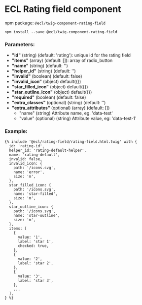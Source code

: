 # ECL Rating field component

npm package: `@ecl/twig-component-rating-field`

```shell
npm install --save @ecl/twig-component-rating-field
```

### Parameters:

- **"id"** (string) (default: 'rating'): unique id for the rating field
- **"items"** (array) (default: []): array of radio_button
- **"name"** (string) (default: '')
- **"helper_id"** (string) (default: '')
- **"invalid"** (boolean) (default: false)
- **"invalid_icon"** (object) default({})
- **"star_filled_icon"** (object) default({})
- **"star_outline_icon"** (object) default({})
- **"required"** (boolean) (default: false)
- **"extra_classes"** (optional) (string) (default: '')
- **"extra_attributes"** (optional) (array) (default: [])
  - "name" (string) Attribute name, eg. 'data-test'
  - "value" (optional) (string) Attribute value, eg: 'data-test-1'

### Example:

<!-- prettier-ignore -->
```twig
{% include '@ecl/rating-field/rating-field.html.twig' with { 
  id: 'rating-id',
  helper_id: 'rating-default-helper', 
  name: 'rating-default', 
  invalid: false, 
  invalid_icon: { 
    path: '/icons.svg', 
    name: 'error', 
    size: 'm', 
  }, 
  star_filled_icon: { 
    path: '/icons.svg', 
    name: 'star-filled', 
    size: 'm', 
  }, 
  star_outline_icon: { 
    path: '/icons.svg', 
    name: 'star-outline', 
    size: 'm', 
  }, 
  items: [ 
    { 
      value: '1', 
      label: 'star 1', 
      checked: true, 
    }, 
    { 
      value: '2', 
      label: 'star 2', 
    }, 
    { 
      value: '3', 
      label: 'star 3', 
    }, 
    ... 
  ], 
} %}
```
